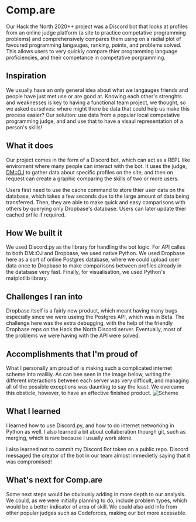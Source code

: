 # Comp.are

Our Hack the North 2020++ project was a Discord bot that looks at profiles from an online judge platform (a site to practice competative programming problems) and comprehensively compares them using on a radial plot of favoured programming langauges, ranking, points, and problems solved. This allows users to very quickly compare thier programming language proficiencies, and their competance in competative porgramming.

## Inspiration

We usually have an only general idea about what we langauges friends and people have just met use or are good at. Knowing each other's strenghts and weaknesses is key to having a functional team project, we thought, so we asked ourselves: where might there be data that could help us make this process easier? Our solution: use data from a popular local competative programming judge, and and use that to have a visaul representation of a person's skills!

## What it does

Our project comes in the form of a Discord bot, which can act as a REPL like enviroment where many people can interact with the bot. It uses the judge, [DM::OJ](https://dmoj.ca) to gather data about specific profiles on the site, and then on request can create a graphic comparing the skills of two or more users.

Users first need to use the cache command to store thier user data on the database, which takes a few seconds due to the large amount of data being transferred. Then, they are able to make quick and easy comparisons with others by querying only Dropbase's database. Users can later update thier cached prfile if required. 

## How We built it

We used Discord.py as the library for handling the bot logic. For API calles to both DM::OJ and Dropbase, we used native Python. We used Dropbase here as a sort of online Postgres database, where we could upload user data once to Dropbase to make comparisons between profiles already in the database very fast. Finally, for visualisation, we used Python's matplotlib library.

## Challenges I ran into

Dropbase itself is a fairly new product, which meant having many bugs especially since we were useing the Postgres API, which was in Beta. The challenge here was the extra debugging, with the help of the friendly Dropbase reps on the Hack the North Discord server. Eventually, most of the problems we were having with the API were solved.

## Accomplishments that I'm proud of

What I personally am proud of is making such a complicated internet scheme into realiliy. As can bee seen in the image below,
writing the different interactions between each server was very difficult, and managing all of the possible exceptions was daunting to say the least. We overcame this obsticle, however, to have an effective finished product.
![Scheme](https://cdn.discordapp.com/attachments/766301767540408371/800282442808033290/generalmodel2.png)

## What I learned

I learned how to use Discord.py, and how to do internet networking in Python as well. I also learned a bit about collaberation thourgh git, such as merging, which is rare because I usually work alone.

I also learned not to commit my Discord Bot token on a public repo. Discord messaged the creator of the bot in our team almost immedietly saying that it was compromised!

## What's next for Comp.are

Some next steps would be obviously adding in more depth to our analysis. We could, as we were initially planning to do, include problem types, which would be a better indicator of area of skill. We could also add info from other popular judges such as Codeforces, making our bot more acessable.